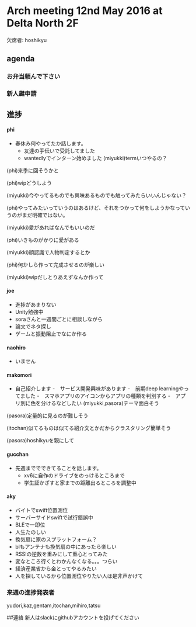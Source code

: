 # Arch meeting 12nd May 2016 at Delta North 2F

欠席者: hoshikyu

agenda
-----
### お弁当頼んで下さい

### 新人鍵申請

## 進捗
#### phi
- 春休み何やってたか話します。
  - 友達の手伝いで受託してました
  - wantedlyでインターン始めました
(miyukki)termいつやるの？

(phi)来季に回そうかと

(phi)wipどうしよう

(miyukki)今やってるものでも興味あるものでも触ってみたらいいんじゃない？

(phi)やってみたいっていうのはあるけど、それをつかって何をしようかなっていうのがまだ明確ではない。

(miyukki)愛があればなんでもいいのだ

(phi)いきものがかりに愛がある

(miyukki)顔認識で人物判定するとか

(phi)何かしら作って完成させるのが楽しい

(miyukki)wipだしとりあえずなんか作って
#### joe
- 進捗があまりない
- Unity勉強中
- soraさんと一週間ごとに相談しながら
- 論文でネタ探し
- ゲームと振動阻止でなにか作る
#### naohiro
- いません
#### makomori
- 自己紹介します
  -　サービス開発興味があります
  -　前期deep learningやってました
  -　スマホアプリのアイコンからアプリの種類を判別する
  -　アプリ別に色を分けるなどしたい
(miyukki,pasora)テーマ面白そう

(pasora)定量的に見るのが難しそう

(itochan)似てるものは似てる紹介文とかだからクラスタリング簡単そう

(pasora)hoshikyuを親にして
#### gucchan
- 先週まででできてることを話します。
  - xv6に自作のドライブをのっけるところまで
  - 学生証かざすと家までの距離出るところを調整中
#### aky
- バイトでswift位置測位
- サーバーサイドswiftで試行錯誤中
- BLEで一即位
- 人生たのしい
- 換気扇に家のスプラットフォーム？
- blもアンテナも換気扇の中にあったら楽しい
- RSSIの逆数を重みにして重心とってみた
- 変なところ行くとわかんなくなる。。。つらい
- 経済産業省から金とってやるみたい
- 人を探しているから位置測位やりたい人は是非声かけて
### 来週の進捗発表者
yudori,kaz,gentam,itochan,mihiro,tatsu

##連絡
新人はslackにgithubアカウントを投げてください

